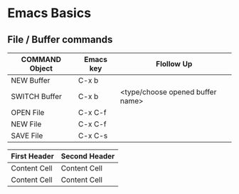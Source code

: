 # Emacs Basics

## File / Buffer commands
| COMMAND   Object      |     Emacs key   |   Flollow Up                        |
| --------------------- | --------------- | ----------------------------------- |
| NEW       Buffer      |     C-x b       |   <new buffer name>                 |
| SWITCH    Buffer      |     C-x b       |   <type/choose opened buffer name>  |
| OPEN      File        |     C-x C-f     |   <browse>                          |
| NEW       File        |     C-x C-f     |   <new file name>                   |
| SAVE      File        |     C-x C-s     |   <enter>                           |


| First Header  | Second Header |
| ------------- | ------------- |
| Content Cell  | Content Cell  |
| Content Cell  | Content Cell  |

